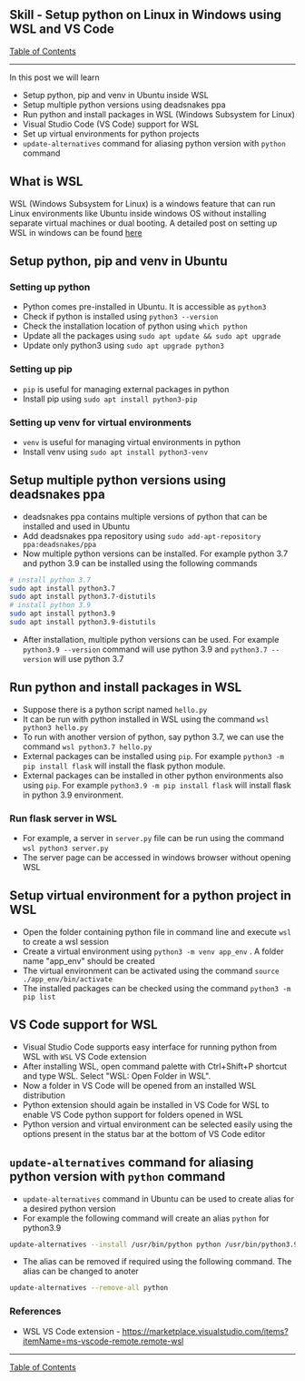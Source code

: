 ## Skill - Setup python on Linux in Windows using WSL and VS Code

[Table of Contents](https://nagasudhir.blogspot.com/2020/04/taming-python-table-of-contents.html)

<hr/>

In this post we will learn
* Setup python, pip and venv in Ubuntu inside WSL
* Setup multiple python versions using deadsnakes ppa
* Run python and install packages in WSL (Windows Subsystem for Linux)
* Visual Studio Code (VS Code) support for WSL
* Set up virtual environments for python projects
* `update-alternatives` command for aliasing python version with `python` command 

## What is WSL
WSL (Windows Subsystem for Linux) is a windows feature that can run Linux environments like Ubuntu inside windows OS without installing separate virtual machines or dual booting. A detailed post on setting up WSL in windows can be found [here](https://nagasudhir.blogspot.com/2023/01/setup-ubuntu-or-similar-linux.html) 

## Setup python, pip and venv in Ubuntu
### Setting up python
* Python comes pre-installed in Ubuntu. It is accessible as `python3`
* Check if python is installed using `python3 --version`
* Check the installation location of python using `which python`
* Update all the packages using `sudo apt update && sudo apt upgrade`
* Update only python3 using `sudo apt upgrade python3`

### Setting up pip
* `pip` is useful for managing external packages in python
* Install pip using `sudo apt install python3-pip`

### Setting up venv for virtual environments 
* `venv` is useful for managing virtual environments in python
* Install venv using `sudo apt install python3-venv`
 

## Setup multiple python versions using deadsnakes ppa
* deadsnakes ppa contains multiple versions of python that can be installed and used in Ubuntu
* Add deadsnakes ppa repository using `sudo add-apt-repository ppa:deadsnakes/ppa`
* Now multiple python versions can be installed. For example python 3.7 and python 3.9 can be installed using the following commands
```bash
# install python 3.7
sudo apt install python3.7
sudo apt install python3.7-distutils
# install python 3.9
sudo apt install python3.9
sudo apt install python3.9-distutils
```
* After installation, multiple python versions can be used. For example `python3.9 --version` command will use python 3.9 and `python3.7 --version` will use python 3.7

## Run python and install packages in WSL
* Suppose there is a python script named `hello.py`
* It can be run with python installed in WSL using the command  `wsl python3 hello.py`
* To run with another version of python, say python 3.7, we can use the command `wsl python3.7 hello.py`
* External packages can be installed using `pip`. For example `python3 -m pip install flask` will install the flask python module. 
* External packages can be installed in other python environments also using `pip`. For example `python3.9 -m pip install flask` will install flask in python 3.9 environment.

### Run flask server in WSL
* For example, a server in `server.py` file can be run using the command `wsl python3 server.py`
* The server page can be accessed in windows browser without opening WSL

## Setup virtual environment for a python project in WSL
* Open the folder containing python file in command line and execute `wsl` to create a wsl session  
* Create a virtual environment using `python3 -m venv app_env` . A folder name "app_env" should be created
* The virtual environment can be activated using the command `source ./app_env/bin/activate`
* The installed packages can be checked using the command `python3 -m pip list`

## VS Code support for WSL
* Visual Studio Code supports easy interface for running python from WSL with `WSL` VS Code extension
* After installing WSL, open command palette with Ctrl+Shift+P shortcut and type WSL. Select "WSL: Open Folder in WSL".
* Now a folder in VS Code will be opened from an installed WSL distribution
* Python extension should again be installed in VS Code for WSL to enable VS Code python support for folders opened in WSL 
* Python version and virtual environment can be selected easily using the options present in the status bar at the bottom of VS Code editor

## `update-alternatives` command for aliasing python version with `python` command 
* `update-alternatives` command in Ubuntu can be used to create alias for a desired python version
* For example the following command will create an alias `python` for python3.9
```bash
update-alternatives --install /usr/bin/python python /usr/bin/python3.9 1
```
* The alias can be removed if required using the following command. The alias can be changed to anoter
```bash
update-alternatives --remove-all python
``` 

### References
* WSL VS Code extension - https://marketplace.visualstudio.com/items?itemName=ms-vscode-remote.remote-wsl

<hr/>

[Table of Contents](https://nagasudhir.blogspot.com/2020/04/taming-python-table-of-contents.html)

<!--stackedit_data:
eyJoaXN0b3J5IjpbLTMyMDk5NzU5NiwtMTM2ODkyMzU4NCwtMT
A1NTk2MjY3MiwtMTgxMTEwMjQ3MywxOTQxNTI0NTY1LC0xNzUz
NDI4MzY2LC0xMTY5MTMyNjI2XX0=
-->